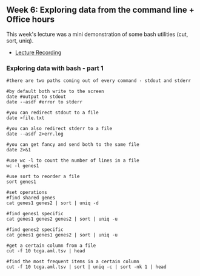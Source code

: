 ## Week 6: Exploring data from the command line + Office hours

This week's lecture was a mini demonstration of some bash utilities (cut, sort, uniq).

- [Lecture Recording]()

### Exploring data with bash - part 1

```
#there are two paths coming out of every command - stdout and stderr

#by default both write to the screen
date #output to stdout
date --asdf #error to stderr

#you can redirect stdout to a file
date >file.txt

#you can also redirect stderr to a file
date --asdf 2>err.log

#you can get fancy and send both to the same file
date 2>&1

#use wc -l to count the number of lines in a file
wc -l genes1

#use sort to reorder a file
sort genes1

#set operations
#find shared genes
cat genes1 genes2 | sort | uniq -d 

#find genes1 specific
cat genes1 genes2 genes2 | sort | uniq -u

#find genes2 specific
cat genes1 genes1 genes2 | sort | uniq -u

#get a certain column from a file
cut -f 10 tcga.aml.tsv | head

#find the most frequent items in a certain column
cut -f 10 tcga.aml.tsv | sort | uniq -c | sort -nk 1 | head
```
